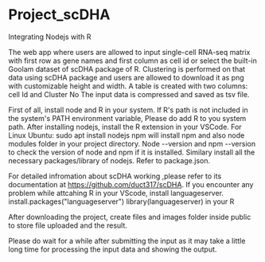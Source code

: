 # Project_scDHA
Integrating Nodejs with R

The web app where users are allowed to input single-cell RNA-seq matrix with first row as gene names and first column as cell id or select the built-in Goolam dataset of scDHA package of R.
Clustering is performed on that data using scDHA package and users are allowed to download it as png with customizable height and width.
A table is created with two columns: cell Id and Cluster No
The input data is compressed and saved as tsv file.

First of all, install node and R in your system.
If R's path is not included in the system's PATH environment variable, Please do add R to you system path.
After installing nodejs, install the R extension in your VSCode.
For Linux Ubuntu: sudo apt install nodejs npm    will install npm and also node modules folder in your project directory.
Node --version  and  npm --version to check the version of node and npm if it is installed. 
Similary install all the necessary packages/library of nodejs. Refer to package.json.

For detailed infromation about scDHA working ,please refer to its documentation at https://github.com/duct317/scDHA.
If you encounter any problem while attcahing R in your VScode, install languageserver.
install.packages("languageserver")
library(languageserver) in your R

After downloading the project, create files and images folder inside public to store file uploaded and the result.

Please do wait for a while after submitting the input as it may take a little long time for processing the input data and showing the output.


